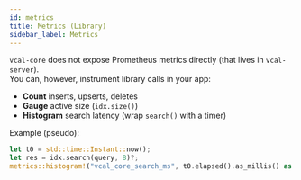 ```yaml
---
id: metrics
title: Metrics (Library)
sidebar_label: Metrics
---
```


`vcal-core` does not expose Prometheus metrics directly (that lives in `vcal-server`).  
You can, however, instrument library calls in your app:

- **Count** inserts, upserts, deletes
- **Gauge** active size (`idx.size()`)
- **Histogram** search latency (wrap `search()` with a timer)

Example (pseudo):

```rust
let t0 = std::time::Instant::now();
let res = idx.search(query, 8)?;
metrics::histogram!("vcal_core_search_ms", t0.elapsed().as_millis() as f64);
```